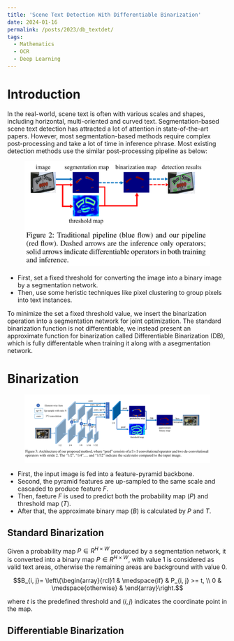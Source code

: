 ```yaml
---
title: 'Scene Text Detection With Differentiable Binarization'
date: 2024-01-16
permalink: /posts/2023/db_textdet/
tags:
  - Mathematics
  - OCR
  - Deep Learning
---
```


<head>
    <style type="text/css">
        figure{text-align: center;}
        math{text-align: center;}
    </style>
</head>

# Introduction

In the real-world, scene text is often with various scales and shapes, including horizontal, multi-oriented and curved text. 
Segmentation-based scene text detection has attracted a lot of attention in state-of-the-art papers. However, most segmentation-based methods require complex post-processing and take a lot of time in inference phrase. Most existing detection methods use the similar post-processing pipeline as below:

<figure>
    <img src='/images/posts/20230116_differentiable_binarization/tradditional_method.png'>
</figure>

+ First, set a fixed threshold for converting the image into a binary image by a segmentation network.
+ Then, use some heristic techniques like pixel clustering to group pixels into text instances.

To minimize the set a fixed threshold value, we insert the binarization operation into a segmentation network for joint optimization. The standard binarization function is not differentiable, we instead present an approximate function for binarization called Differentiable Binarization (DB), which is fully differentable when training it along with a asegmentation network.

# Binarization

<figure>
    <img src='/images/posts/20230116_differentiable_binarization/binarization_architecture.png'>
</figure>

+ First, the input image is fed into a feature-pyramid backbone.
+ Second, the pyramid features are up-sampled to the same scale and cascaded to produce feature $F$.
+ Then, faeture $F$ is used to predict both the probability map $(P)$ and threshold map $(T)$.
+ After that, the approximate binary map $(B)$ is calculated by $P$ and $T$.

## Standard Binarization

Given a probability map $P \in R^{H\times W}$ produced by a segmentation network, it is converted into a binary map $P \in R^{H\times W}$, with value 1 is considered as valid text areas, otherwise the remaining areas are background with value 0.

$$B_{i, j}=  \left\{\begin{array}{rcl}1 & \medspace{if} &  P_{i, j} >= t, \\
0 & \medspace{otherwise} &
  \end{array}\right.$$

where $t$ is the predefined threshold and $(i, j)$ indicates the coordinate point in the map.

## Differentiable Binarization


